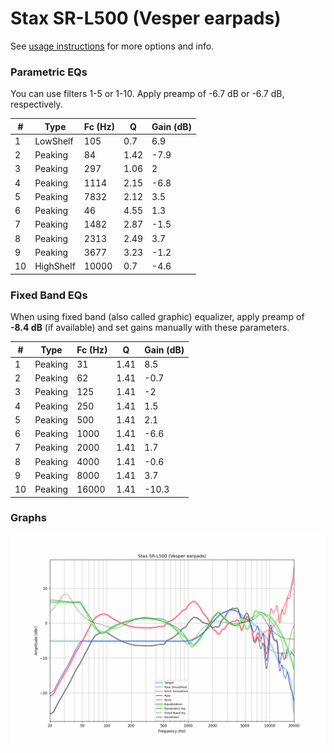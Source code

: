 # Stax SR-L500 (Vesper earpads)
See [usage instructions](https://github.com/jaakkopasanen/AutoEq#usage) for more options and info.

### Parametric EQs
You can use filters 1-5 or 1-10. Apply preamp of -6.7 dB or -6.7 dB, respectively.

|   # | Type      |   Fc (Hz) |    Q |   Gain (dB) |
|-----|-----------|-----------|------|-------------|
|   1 | LowShelf  |       105 | 0.7  |         6.9 |
|   2 | Peaking   |        84 | 1.42 |        -7.9 |
|   3 | Peaking   |       297 | 1.06 |         2   |
|   4 | Peaking   |      1114 | 2.15 |        -6.8 |
|   5 | Peaking   |      7832 | 2.12 |         3.5 |
|   6 | Peaking   |        46 | 4.55 |         1.3 |
|   7 | Peaking   |      1482 | 2.87 |        -1.5 |
|   8 | Peaking   |      2313 | 2.49 |         3.7 |
|   9 | Peaking   |      3677 | 3.23 |        -1.2 |
|  10 | HighShelf |     10000 | 0.7  |        -4.6 |

### Fixed Band EQs
When using fixed band (also called graphic) equalizer, apply preamp of **-8.4 dB** (if available) and set gains manually with these parameters.

|   # | Type    |   Fc (Hz) |    Q |   Gain (dB) |
|-----|---------|-----------|------|-------------|
|   1 | Peaking |        31 | 1.41 |         8.5 |
|   2 | Peaking |        62 | 1.41 |        -0.7 |
|   3 | Peaking |       125 | 1.41 |        -2   |
|   4 | Peaking |       250 | 1.41 |         1.5 |
|   5 | Peaking |       500 | 1.41 |         2.1 |
|   6 | Peaking |      1000 | 1.41 |        -6.6 |
|   7 | Peaking |      2000 | 1.41 |         1.7 |
|   8 | Peaking |      4000 | 1.41 |        -0.6 |
|   9 | Peaking |      8000 | 1.41 |         3.7 |
|  10 | Peaking |     16000 | 1.41 |       -10.3 |

### Graphs
![](./Stax%20SR-L500%20(Vesper%20earpads).png)
